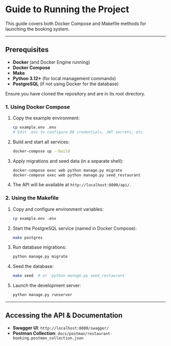 # Guide to Running the Project

This guide covers both Docker Compose and Makefile methods for launching the booking system.

---

## Prerequisites

- **Docker** (and Docker Engine running)
- **Docker Compose**
- **Make**
- **Python 3.12+** (for local management commands)
- **PostgreSQL** (if not using Docker for the database)

Ensure you have cloned the repository and are in its root directory.

### 1. Using Docker Compose

1. Copy the example environment:

   ```bash
   cp example.env .env
   # Edit .env to configure DB credentials, JWT secrets, etc.
   ```

2. Build and start all services:

   ```bash
   docker-compose up --build
   ```

3. Apply migrations and seed data (in a separate shell):

   ```bash
   docker-compose exec web python manage.py migrate
   docker-compose exec web python manage.py seed_restaurant
   ```

4. The API will be available at `http://localhost:8000/api/`.

### 2. Using the Makefile

1. Copy and configure environment variables:

   ```bash
   cp example.env .env
   ```

2. Start the PostgreSQL service (named in Docker Compose):

   ```bash
   make postgres
   ```

3. Run database migrations:

   ```bash
   python manage.py migrate
   ```

4. Seed the database:

   ```bash
   make seed  # or `python manage.py seed_restaurant`
   ```

5. Launch the development server:

   ```bash
   python manage.py runserver
   ```

---

## Accessing the API & Documentation

- **Swagger UI**: `http://localhost:8000/swagger/`
- **Postman Collection**: `docs/postman/restaurant-booking.postman_collection.json`
